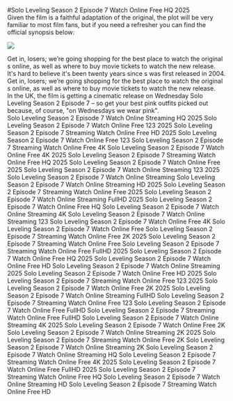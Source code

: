 #Solo Leveling Season 2 Episode 7 Watch Online Free HQ 2025  
Given the film is a faithful adaptation of the original, the plot will be very familiar to most film fans, but if you need a refresher you can find the official synopsis below:  
  
[![](https://i.imgur.com/qSNzIqt.png)](https://movie.rssnews.media/PlOJJoQB.php)  
  
Get in, losers; we’re going shopping for the best place to watch the original s online, as well as where to buy movie tickets to watch the new release.  
It's hard to believe it's been twenty years since s was first released in 2004.  
Get in, losers; we’re going shopping for the best place to watch the original s online, as well as where to buy movie tickets to watch the new release.  
In the UK, the film is getting a cinematic release on Wednesday Solo Leveling Season 2 Episode 7 – so get your best pink outfits picked out because, of course, "on Wednesdays we wear pink".  
Solo Leveling Season 2 Episode 7 Watch Online Streaming HQ 2025
Solo Leveling Season 2 Episode 7 Watch Online Free 123 2025
Solo Leveling Season 2 Episode 7 Streaming Watch Online Free HD 2025
Solo Leveling Season 2 Episode 7 Watch Online Free 123
Solo Leveling Season 2 Episode 7 Streaming Watch Online Free 4K
Solo Leveling Season 2 Episode 7 Watch Online Free 4K 2025
Solo Leveling Season 2 Episode 7 Streaming Watch Online Free HQ 2025
Solo Leveling Season 2 Episode 7 Watch Online Free 2025
Solo Leveling Season 2 Episode 7 Watch Online Streaming 123 2025
Solo Leveling Season 2 Episode 7 Watch Online Streaming
Solo Leveling Season 2 Episode 7 Watch Online Streaming HD 2025
Solo Leveling Season 2 Episode 7 Streaming Watch Online Free 2025
Solo Leveling Season 2 Episode 7 Watch Online Streaming FullHD 2025
Solo Leveling Season 2 Episode 7 Watch Online Free HQ
Solo Leveling Season 2 Episode 7 Watch Online Streaming 4K
Solo Leveling Season 2 Episode 7 Watch Online Streaming 123
Solo Leveling Season 2 Episode 7 Watch Online Free 4K
Solo Leveling Season 2 Episode 7 Watch Online Free
Solo Leveling Season 2 Episode 7 Streaming Watch Online Free 2K 2025
Solo Leveling Season 2 Episode 7 Streaming Watch Online Free
Solo Leveling Season 2 Episode 7 Streaming Watch Online Free FullHD 2025
Solo Leveling Season 2 Episode 7 Watch Online Free HQ 2025
Solo Leveling Season 2 Episode 7 Watch Online Free HD
Solo Leveling Season 2 Episode 7 Watch Online Streaming 2025
Solo Leveling Season 2 Episode 7 Watch Online Free HD 2025
Solo Leveling Season 2 Episode 7 Streaming Watch Online Free 123 2025
Solo Leveling Season 2 Episode 7 Watch Online Free 2K 2025
Solo Leveling Season 2 Episode 7 Watch Online Streaming FullHD
Solo Leveling Season 2 Episode 7 Streaming Watch Online Free 123
Solo Leveling Season 2 Episode 7 Watch Online Free FullHD
Solo Leveling Season 2 Episode 7 Streaming Watch Online Free FullHD
Solo Leveling Season 2 Episode 7 Watch Online Streaming 4K 2025
Solo Leveling Season 2 Episode 7 Watch Online Free 2K
Solo Leveling Season 2 Episode 7 Watch Online Streaming 2K 2025
Solo Leveling Season 2 Episode 7 Streaming Watch Online Free 2K
Solo Leveling Season 2 Episode 7 Watch Online Streaming 2K
Solo Leveling Season 2 Episode 7 Watch Online Streaming HQ
Solo Leveling Season 2 Episode 7 Streaming Watch Online Free 4K 2025
Solo Leveling Season 2 Episode 7 Watch Online Free FullHD 2025
Solo Leveling Season 2 Episode 7 Streaming Watch Online Free HQ
Solo Leveling Season 2 Episode 7 Watch Online Streaming HD
Solo Leveling Season 2 Episode 7 Streaming Watch Online Free HD